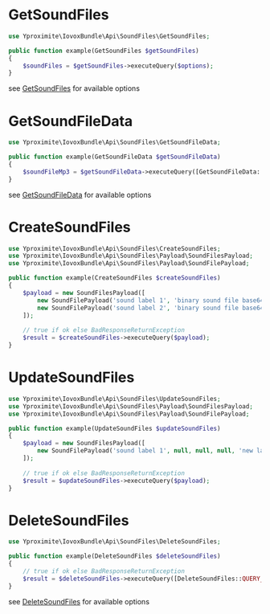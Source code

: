 # GetSoundFiles

```php
use Yproximite\IovoxBundle\Api\SoundFiles\GetSoundFiles;

public function example(GetSoundFiles $getSoundFiles)
{
    $soundFiles = $getSoundFiles->executeQuery($options); 
} 
```

see [GetSoundFiles](../src/Api/SoundFiles/GetSoundFiles.php) for available options

# GetSoundFileData

```php
use Yproximite\IovoxBundle\Api\SoundFiles\GetSoundFileData;

public function example(GetSoundFileData $getSoundFileData)
{
    $soundFileMp3 = $getSoundFileData->executeQuery([GetSoundFileData::QUERY_PARAMETER_SOUND_LABEL => 'label']); 
} 
```

see [GetSoundFileData](../src/Api/SoundFiles/GetSoundFileData.php) for available options

# CreateSoundFiles

```php
use Yproximite\IovoxBundle\Api\SoundFiles\CreateSoundFiles;
use Yproximite\IovoxBundle\Api\SoundFiles\Payload\SoundFilesPayload;
use Yproximite\IovoxBundle\Api\SoundFiles\Payload\SoundFilePayload;

public function example(CreateSoundFiles $createSoundFiles)
{
    $payload = new SoundFilesPayload([
        new SoundFilePayload('sound label 1', 'binary sound file base64 encoded'),
        new SoundFilePayload('sound label 2', 'binary sound file base64 encoded', 'sound group', 'notes'),
    ]);
    
    // true if ok else BadResponseReturnException
    $result = $createSoundFiles->executeQuery($payload); 
} 
```

# UpdateSoundFiles

```php
use Yproximite\IovoxBundle\Api\SoundFiles\UpdateSoundFiles;
use Yproximite\IovoxBundle\Api\SoundFiles\Payload\SoundFilesPayload;
use Yproximite\IovoxBundle\Api\SoundFiles\Payload\SoundFilePayload;

public function example(UpdateSoundFiles $updateSoundFiles)
{
    $payload = new SoundFilesPayload([
        new SoundFilePayload('sound label 1', null, null, null, 'new label', 'new group'),
    ]);
    
    // true if ok else BadResponseReturnException
    $result = $updateSoundFiles->executeQuery($payload); 
} 
```

# DeleteSoundFiles

```php
use Yproximite\IovoxBundle\Api\SoundFiles\DeleteSoundFiles;

public function example(DeleteSoundFiles $deleteSoundFiles)
{
    // true if ok else BadResponseReturnException
    $result = $deleteSoundFiles->executeQuery([DeleteSoundFiles::QUERY_PARAMETER_SOUND_FILES => 'sound label 1']); 
} 
```

see [DeleteSoundFiles](../src/Api/SoundFiles/DeleteSoundFiles.php) for available options
